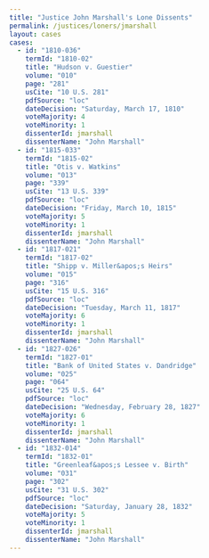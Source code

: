 ```yaml
---
title: "Justice John Marshall's Lone Dissents"
permalink: /justices/loners/jmarshall
layout: cases
cases:
  - id: "1810-036"
    termId: "1810-02"
    title: "Hudson v. Guestier"
    volume: "010"
    page: "281"
    usCite: "10 U.S. 281"
    pdfSource: "loc"
    dateDecision: "Saturday, March 17, 1810"
    voteMajority: 4
    voteMinority: 1
    dissenterId: jmarshall
    dissenterName: "John Marshall"
  - id: "1815-033"
    termId: "1815-02"
    title: "Otis v. Watkins"
    volume: "013"
    page: "339"
    usCite: "13 U.S. 339"
    pdfSource: "loc"
    dateDecision: "Friday, March 10, 1815"
    voteMajority: 5
    voteMinority: 1
    dissenterId: jmarshall
    dissenterName: "John Marshall"
  - id: "1817-021"
    termId: "1817-02"
    title: "Shipp v. Miller&apos;s Heirs"
    volume: "015"
    page: "316"
    usCite: "15 U.S. 316"
    pdfSource: "loc"
    dateDecision: "Tuesday, March 11, 1817"
    voteMajority: 6
    voteMinority: 1
    dissenterId: jmarshall
    dissenterName: "John Marshall"
  - id: "1827-026"
    termId: "1827-01"
    title: "Bank of United States v. Dandridge"
    volume: "025"
    page: "064"
    usCite: "25 U.S. 64"
    pdfSource: "loc"
    dateDecision: "Wednesday, February 28, 1827"
    voteMajority: 6
    voteMinority: 1
    dissenterId: jmarshall
    dissenterName: "John Marshall"
  - id: "1832-014"
    termId: "1832-01"
    title: "Greenleaf&apos;s Lessee v. Birth"
    volume: "031"
    page: "302"
    usCite: "31 U.S. 302"
    pdfSource: "loc"
    dateDecision: "Saturday, January 28, 1832"
    voteMajority: 5
    voteMinority: 1
    dissenterId: jmarshall
    dissenterName: "John Marshall"
---
```

